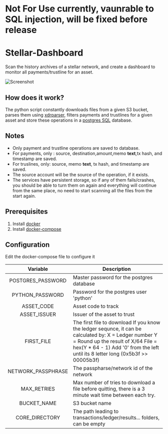 # Not For Use currently, vaunrable to SQL injection, will be fixed before release

# Stellar-Dashboard

Scan the history archives of a stellar network, and create a dashboard to monitor all payments/trustline for an asset.

![Screenshot](https://i.imgur.com/iSoIHey.png)

## How does it work?
The python script constantly downloads files from a given S3 bucket, parses them using [xdrparser](https://github.com/kinecosystem/xdrparser), filters payments and trustlines for a given asset and store these operations in a [postgres SQL](https://www.postgresql.org/) database.  

## Notes
* Only payment and trustline operations are saved to database.
* For payments, only : source, destination,amount,memo **text**,tx hash, and timestamp are saved.
* For truslines, only: source, memo **text**, tx hash, and timestamp are saved.
* The source account will be the source of the operation, if it exists.
* The services have persistent storage, so if any of them fails/crashes, you should be able to turn them on again and everything will continue from the same place, no need to start scanning all the files from the start again.

## Prerequisites
1. Install [docker](https://docs.docker.com/install/)
2. Install [docker-compose](https://docs.docker.com/compose/install/)

## Configuration
Edit the docker-compose file to configure it

|          Variable          | Description                                                                                                                                                                                                                     |
|:--------------------------:|---------------------------------------------------------------------------------------------------------------------------------------------------------------------------------------------------------------------------------|
| POSTGRES_PASSWORD          | Master password for the postgres database                                                                                                                                                                                       |
| PYTHON_PASSWORD            | Password for the postgres user 'python'                                                                                                                                                                                         |
| ASSET_CODE                 | Asset code to track                                                                                                                                                                                                             |
| ASSET_ISSUER               | Issuer of the asset to trust                                                                                                                                                                                                    |
| FIRST_FILE                 | The first file to download If you know the ledger sequnce, it can be calculated by: X = Ledger number Y = Round up the result of X/64 File = hex(Y * 64 - 1) Add '0' from the left until its 8 letter long (0x5b3f >> 00005b3f) |
| NETWORK_PASSPHRASE         | The passpharse/network id of the network                                                                                                                                                                                        |
| MAX_RETRIES                | Max number of tries to download a file before quitting, there is a 3 minute wait time between each try.                                                                                                                         |
| BUCKET_NAME                | S3 bucket name                                                                                                                                                                                                                  |
| CORE_DIRECTORY             | The path leading to transactions/ledger/results... folders, can be empty                                                                                                                                                        |
